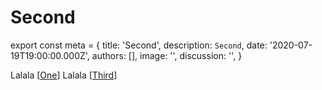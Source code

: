 # Second

export const meta = {
  title: 'Second',
  description: `Second`,
  date: '2020-07-19T19:00:00.000Z',
  authors: [],
  image: '',
  discussion: '',
}

Lalala [[One]]
Lalala [[Third]]

[//begin]: # "Autogenerated link references for markdown compatibility"
[One]: one "One"
[Third]: third "Third"
[//end]: # "Autogenerated link references"